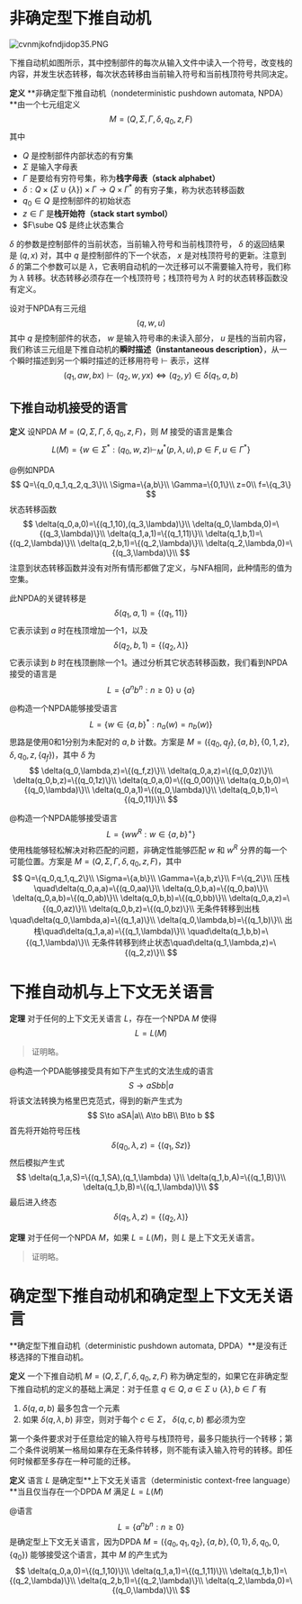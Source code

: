 # 非确定型下推自动机

![cvnmjkofndjidop35.PNG](https://i.loli.net/2020/09/13/7PURnvfCelihr4p.png)

下推自动机如图所示，其中控制部件的每次从输入文件中读入一个符号，改变栈的内容，并发生状态转移，每次状态转移由当前输入符号和当前栈顶符号共同决定。

**定义** **非确定型下推自动机（nondeterministic pushdown automata, NPDA）**由一个七元组定义
$$
M=(Q,\Sigma,\Gamma,\delta,q_0,z,F)
$$
其中

+ $Q$ 是控制部件内部状态的有穷集
+ $\Sigma$ 是输入字母表
+ $\Gamma$ 是要给有穷符号集，称为**栈字母表（stack alphabet）**
+ $\delta:Q\times (\Sigma\cup \{\lambda\})\times \Gamma \to Q\times \Gamma ^*$ 的有穷子集，称为状态转移函数
+ $q_0\in Q$ 是控制部件的初始状态
+ $z\in \Gamma$ 是**栈开始符（stack start symbol）**
+ $F\sube Q$ 是终止状态集合

$\delta$ 的参数是控制部件的当前状态，当前输入符号和当前栈顶符号， $\delta$ 的返回结果是 $(q,x)$ 对，其中 $q$ 是控制部件的下一个状态， $x$ 是对栈顶符号的更新。注意到 $\delta$ 的第二个参数可以是 $\lambda$，它表明自动机的一次迁移可以不需要输入符号，我们称为 $\lambda$ 转移。状态转移必须存在一个栈顶符号；栈顶符号为 $\lambda$ 时的状态转移函数没有定义。

设对于NPDA有三元组
$$
(q,w,u)
$$
其中 $q$ 是控制部件的状态， $w$ 是输入符号串的未读入部分， $u$ 是栈的当前内容，我们称该三元组是下推自动机的**瞬时描述（instantaneous description）**，从一个瞬时描述到另一个瞬时描述的迁移用符号 $\vdash$ 表示，这样
$$
(q_1,aw,bx)\vdash (q_2,w,yx) \iff (q_2,y)\in \delta(q_1,a,b)
$$

## 下推自动机接受的语言

**定义** 设NPDA $M=(Q,\Sigma,\Gamma,\delta,q_0,z,F)$，则 $M$ 接受的语言是集合
$$
L(M)=\{w\in \Sigma^*:(q_0,w,z)\vdash_M^*(p,\lambda,u),p\in F,u\in \Gamma^*\}
$$

@例如NPDA
$$
Q=\{q_0,q_1,q_2,q_3\}\\
\Sigma=\{a,b\}\\
\Gamma=\{0,1\}\\
z=0\\
f=\{q_3\}
$$
状态转移函数
$$
\delta(q_0,a,0)=\{(q_1,10),(q_3,\lambda)\}\\
\delta(q_0,\lambda,0)=\{(q_3,\lambda)\}\\
\delta(q_1,a,1)=\{(q_1,11)\}\\
\delta(q_1,b,1)=\{(q_2,\lambda)\}\\
\delta(q_2,b,1)=\{(q_2,\lambda)\}\\
\delta(q_2,\lambda,0)=\{(q_3,\lambda)\}\\
$$
注意到状态转移函数并没有对所有情形都做了定义，与NFA相同，此种情形的值为空集。

此NPDA的关键转移是
$$
\delta(q_1,a,1)=\{(q_1,11)\}
$$
它表示读到 $a$ 时在栈顶增加一个1，以及
$$
\delta(q_2,b,1)=\{(q_2,\lambda)\}
$$
它表示读到 $b$ 时在栈顶删除一个1。通过分析其它状态转移函数，我们看到NPDA接受的语言是
$$
L=\{a^nb^n:n\ge 0\}\cup\{a\}
$$

@构造一个NPDA能够接受语言
$$
L=\{w\in \{a,b\}^*:n_a(w)=n_b(w)\}
$$
思路是使用0和1分别为未配对的 $a,b$ 计数。方案是 $M=(\{q_0,q_f\},\{a,b\},\{0,1,z\},\delta,q_0,z,\{q_f\})$，其中 $\delta$ 为
$$
\delta(q_0,\lambda,z)=\{(q_f,z)\}\\
\delta(q_0,a,z)=\{(q_0,0z)\}\\
\delta(q_0,b,z)=\{(q_0,1z)\}\\
\delta(q_0,a,0)=\{(q_0,00)\}\\
\delta(q_0,b,0)=\{(q_0,\lambda)\}\\
\delta(q_0,a,1)=\{(q_0,\lambda)\}\\
\delta(q_0,b,1)=\{(q_0,11)\}\\
$$

@构造一个NPDA能够接受语言
$$
L=\{ww^R:w\in\{a,b\}^+ \}
$$
使用栈能够轻松解决对称匹配的问题，非确定性能够匹配 $w$ 和 $w^R$ 分界的每一个可能位置。方案是 $M=(Q,\Sigma,\Gamma,\delta,q_0,z,F)$，其中
$$
Q=\{q_0,q_1,q_2\}\\
\Sigma=\{a,b\}\\
\Gamma=\{a,b,z\}\\
F=\{q_2\}\\
压栈\quad\delta(q_0,a,a)=\{(q_0,aa)\}\\
\delta(q_0,b,a)=\{(q_0,ba)\}\\
\delta(q_0,a,b)=\{(q_0,ab)\}\\
\delta(q_0,b,b)=\{(q_0,bb)\}\\
\delta(q_0,a,z)=\{(q_0,az)\}\\
\delta(q_0,b,z)=\{(q_0,bz)\}\\
无条件转移到出栈\quad\delta(q_0,\lambda,a)=\{(q_1,a)\}\\
\delta(q_0,\lambda,b)=\{(q_1,b)\}\\
出栈\quad\delta(q_1,a,a)=\{(q_1,\lambda)\}\\
\quad\delta(q_1,b,b)=\{(q_1,\lambda)\}\\
无条件转移到终止状态\quad\delta(q_1,\lambda,z)=\{(q_2,z)\}\\
$$

# 下推自动机与上下文无关语言

**定理** 对于任何的上下文无关语言 $L$，存在一个NPDA $M$ 使得
$$
L=L(M)
$$

>  证明略。

@构造一个PDA能够接受具有如下产生式的文法生成的语言
$$
S\to aSbb|a
$$
将该文法转换为格里巴克范式，得到的新产生式为
$$
S\to aSA|a\\
A\to bB\\
B\to b
$$
首先将开始符号压栈
$$
\delta(q_0,\lambda,z)=\{(q_1,Sz)\}
$$
然后模拟产生式
$$
\delta(q_1,a,S)=\{(q_1,SA),(q_1,\lambda) \}\\
\delta(q_1,b,A)=\{(q_1,B)\}\\
\delta(q_1,b,B)=\{(q_1,\lambda)\}\\
$$
最后进入终态
$$
\delta(q_1,\lambda,z)=\{(q_2,\lambda)\}
$$

**定理** 对于任何一个NPDA $M$，如果 $L=L(M)$，则 $L$ 是上下文无关语言。

> 证明略。

# 确定型下推自动机和确定型上下文无关语言

**确定型下推自动机（deterministic pushdown automata, DPDA）**是没有迁移选择的下推自动机。

**定义** 一个下推自动机 $M=(Q,\Sigma,\Gamma,\delta,q_0,z,F)$ 称为确定型的，如果它在非确定型下推自动机的定义的基础上满足：对于任意 $q\in Q,a\in \Sigma\cup\{\lambda\},b\in\Gamma$ 有

1. $\delta(q,a,b)$ 最多包含一个元素
2. 如果 $\delta(q,\lambda,b)$ 非空，则对于每个 $c\in \Sigma$， $\delta(q,c,b)$ 都必须为空

第一个条件要求对于任意给定的输入符号与栈顶符号，最多只能执行一个转移；第二个条件说明某一格局如果存在无条件转移，则不能有读入输入符号的转移。即任何时候都至多存在一种可能的迁移。

**定义** 语言 $L$ 是确定型**上下文无关语言（deterministic context-free language）**当且仅当存在一个DPDA $M$ 满足 $L=L(M)$ 

@语言
$$
L=\{a^nb^n:n\ge 0\}
$$
是确定型上下文无关语言，因为DPDA $M=(\{q_0,q_1,q_2\},\{a,b\},\{0,1\},\delta,q_0,0,\{q_0\})$ 能够接受这个语言，其中 $M$ 的产生式为
$$
\delta(q_0,a,0)=\{(q_1,10)\}\\
\delta(q_1,a,1)=\{(q_1,11)\}\\
\delta(q_1,b,1)=\{(q_2,\lambda)\}\\
\delta(q_2,b,1)=\{(q_2,\lambda)\}\\
\delta(q_2,\lambda,0)=\{(q_0,\lambda)\}\\
$$

